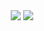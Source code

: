 <div align=center>
  <img src="https://github-readme-stats.vercel.app/api?username=VladOS-0&theme=midnight-purple&show_icons=true&border_color=600080&line_height=28.7&count_private=true&show=prs_merged_percentage&custom_title=My%Languages" />  
  <img src="https://github-readme-stats.vercel.app/api/top-langs/?username=VladOS-0&theme=midnight-purple&show_icons=true&border_color=600080&layout=donut&langs_count=8&exclude_repo=garbage,nvim-config,iced_gif,self-webpage,pages-test,wikigen_out&custom_title=My%20Activity"/>  
</div>
